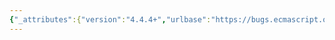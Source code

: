 ```yaml
---
{"_attributes":{"version":"4.4.4+","urlbase":"https://bugs.ecmascript.org/","maintainer":"dherman@mozilla.com"},"bug":{"bug_id":639,"creation_ts":"2012-09-01 22:49:00 -0700","short_desc":"11.1.4.1: \"Elision: [empty]\"","delta_ts":"2012-09-28 12:24:13 -0700","product":"Draft for 6th Edition","component":"editorial issue","version":"Rev 9: July 8, 2012 Draft","rep_platform":"All","op_sys":"All","bug_status":"RESOLVED","resolution":"FIXED","priority":"Normal","bug_severity":"normal","everconfirmed":true,"reporter":{"uid":"jmdyck","name":"Michael Dyck"},"assigned_to":{"uid":"allen","name":"Allen Wirfs-Brock"},"long_desc":[{"commentid":1578,"comment_count":0,"who":{"uid":"jmdyck","name":"Michael Dyck"},"bug_when":"2012-09-01 22:49:39 -0700","thetext":"In 11.1.4.1 \"Array Literal\",\nunder \"Static Semantics: Elision Width\",\nrule 1 is headed by production:\n    Elision : [empty]\nbut the Elision production in the Syntax section doesn't allow this.\n\nSo delete this rule."},{"commentid":1593,"comment_count":1,"who":{"uid":"allen","name":"Allen Wirfs-Brock"},"bug_when":"2012-09-04 11:05:30 -0700","thetext":"corrected in editor's draft.  Made all situations that need the width of an \nElision consistently use Elision Width"},{"commentid":1685,"comment_count":2,"who":{"uid":"allen","name":"Allen Wirfs-Brock"},"bug_when":"2012-09-28 12:24:13 -0700","thetext":"fixed in rev10, Sept. 27 2012 draft"}]}}
---
```

